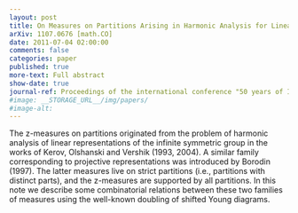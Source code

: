 ```yaml
---
layout: post
title: On Measures on Partitions Arising in Harmonic Analysis for Linear and Projective Characters of the Infinite Symmetric Group
arXiv: 1107.0676 [math.CO]
date: 2011-07-04 02:00:00
comments: false
categories: paper
published: true
more-text: Full abstract
show-date: true
journal-ref: Proceedings of the international conference "50 years of IITP"
#image: __STORAGE_URL__/img/papers/
#image-alt:
---
```


The z-measures on partitions originated from the problem of harmonic analysis of linear representations of the infinite symmetric group in the works of Kerov, Olshanski and Vershik (1993, 2004). A similar family corresponding to projective representations was introduced by Borodin (1997). The latter measures live on strict partitions (i.e., partitions with distinct parts), and the z-measures are supported by all partitions. In this note we describe some combinatorial relations between these two families of measures using the well-known doubling of shifted Young diagrams.
